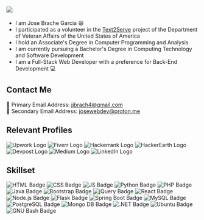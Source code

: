 <!--
**josewebdev2000/josewebdev2000** is a ✨ _special_ ✨ repository because its `README.md` (this file) appears on your GitHub profile.

Here are some ideas to get you started:

- 🔭 I’m currently working on ...
- 🌱 I’m currently learning ...
- 👯 I’m looking to collaborate on ...
- 🤔 I’m looking for help with ...
- 💬 Ask me about ...
- 📫 How to reach me: ...
- 😄 Pronouns: ...
- ⚡ Fun fact: ...
-->

<h1>
  <a href="https://git.io/typing-svg">
    <img src="https://readme-typing-svg.herokuapp.com?color=1e81b0&size=25&lines=Hello+Universe!!!..👋">
  </a>
</h1>

- I am Jose Brache Garcia 😄
- I participated as a volunteer in the <a href="https://openopps.usajobs.gov/tasks/6129" target="_blank">Text2Serve</a> project of the Department of Veteran Affairs of the United States of America
- I hold an Associate's Degree in Computer Programming and Analysis
- I am currently pursuing a Bachelor's Degree in Computing Technology and Software Development
- I am a Full-Stack Web Developer with a preference for Back-End Development <span>&#128187;</span>

## Contact Me
<span>&#128231;</span> Primary Email Address: jjbrach4@gmail.com<br/>
<span>&#128231;</span> Secondary Email Address: josewebdev@proton.me<br/>

## Relevant Profiles
<div>
  <a href="https://www.upwork.com/freelancers/~01a56229c98da68f05" style="text-decoration: none;">
    <img src="https://img.shields.io/badge/Upwork-6FDA44?style=for-the-badge&logo=upwork&logoColor=white" alt="Upwork Logo">
  </a>
  <a href="https://www.fiverr.com/josewebdev2000" style="text-decoration: none;">
    <img src="https://img.shields.io/badge/Fiverr-1DBF73?style=for-the-badge&logo=fiverr&logoColor=white" alt="Fiverr Logo">
  </a>
  <a href="https://www.hackerrank.com/jjbrach4" style="text-decoration: none;">
    <img src="https://img.shields.io/badge/Hackerrank-00EA64?style=for-the-badge&logo=hackerrank&logoColor=white" alt="Hackerrank Logo">
  </a>
  <a href="https://www.hackerearth.com/@josewebdev" style="text-decoration: none;">
    <img src="https://img.shields.io/badge/Hackerearth-2C3454?style=for-the-badge&logo=hackerearth&logoColor=white" alt="HackerEarth Logo">
  </a>
  <a href="https://devpost.com/josewebdev2000" style="text-decoration: none;">
    <img src="https://img.shields.io/badge/devpost-003E54?style=for-the-badge&logo=devpost&logoColor=white" alt="Devpost Logo">
  </a>
  <a href="https://medium.com/@josewebdev" style="text-decoration: none;">
    <img src="https://img.shields.io/badge/medium-000000?style=for-the-badge&logo=medium&logoColor=white" alt="Medium Logo">
  </a>
  <a href="https://www.linkedin.com/in/jose-brache-garcia/" style="text-decoration: none;">
    <img src="https://img.shields.io/badge/linkedin-1477D1?style=for-the-badge&logo=linkedin&logoColor=white" alt="LinkedIn Logo">
  </a>
</div>

## Skillset
<div>
  <img src="https://img.shields.io/badge/html-E34F26?style=for-the-badge&logo=html5&logoColor=white" alt="HTML Badge">
  <img src="https://img.shields.io/badge/css-1572B6?style=for-the-badge&logo=css3&logoColor=white" alt="CSS Badge">
  <img src="https://img.shields.io/badge/js-F7DF1E?style=for-the-badge&logo=javascript&logoColor=white" alt="JS Badge">
  <img src="https://img.shields.io/badge/python-3776AB?style=for-the-badge&logo=python&logoColor=white" alt="Python Badge">
  <img src="https://img.shields.io/badge/php-777BB4?style=for-the-badge&logo=php&logoColor=white" alt="PHP Badge">
  <img src="https://img.shields.io/badge/Java-ED8B00?style=for-the-badge&logo=openjdk&logoColor=white" alt="Java Badge">
  <img src="https://img.shields.io/badge/bootstrap-7952B3?style=for-the-badge&logo=bootstrap&logoColor=white" alt="Bootstrap Badge">
  <img src="https://img.shields.io/badge/jquery-0769AD?style=for-the-badge&logo=jquery&logoColor=white" alt="jQuery Badge">
  <img src="https://img.shields.io/badge/react-0088CC?style=for-the-badge&logo=react&logoColor=white" alt="React Badge">
  <img src="https://img.shields.io/badge/node.js-339933?style=for-the-badge&logo=node.js&logoColor=white" alt="Node.js Badge">
  <img src="https://img.shields.io/badge/flask-000000?style=for-the-badge&logo=flask&logoColor=white" alt="Flask Badge">
  <img src="https://img.shields.io/badge/Spring%20Boot-6DB33F?style=for-the-badge&logo=springboot&logoColor=white" alt="Spring Boot Badge">
  <img src="https://img.shields.io/badge/mysql-4479A1?style=for-the-badge&logo=mysql&logoColor=white" alt="MySQL Badge">
  <img src="https://img.shields.io/badge/postgresql-4169E1?style=for-the-badge&logo=postgresql&logoColor=white" alt="PostgreSQL Badge">
  <img src="https://img.shields.io/badge/Mongo%20DB-47A248?style=for-the-badge&logo=mongodb&logoColor=white" alt="Mongo DB Badge">
  <img src="https://img.shields.io/badge/.net-512BD4?style=for-the-badge&logo=dotnet&logoColor=#512BD4" alt=".NET Badge">
  <img src="https://img.shields.io/badge/Ubuntu-E95420?style=for-the-badge&logo=ubuntu&logoColor=white" alt="Ubuntu Badge">
  <img src="https://img.shields.io/badge/bash-4EAA25?style=for-the-badge&logo=gnubash&logoColor=white" alt="GNU Bash Badge">
</div>






